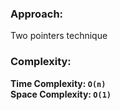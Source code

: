 ### Approach:
Two pointers technique
​
### Complexity:
**Time Complexity: `O(n)`**\
**Space Complexity: `O(1)`**
​